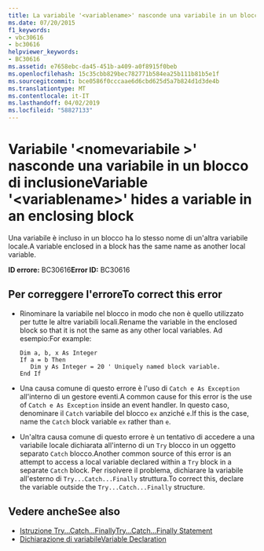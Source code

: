 ```yaml
---
title: La variabile '<variablename>' nasconde una variabile in un blocco di inclusione
ms.date: 07/20/2015
f1_keywords:
- vbc30616
- bc30616
helpviewer_keywords:
- BC30616
ms.assetid: e7658ebc-da45-451b-a409-a0f8915f0beb
ms.openlocfilehash: 15c35cbb829bec782771b584ea25b111b81b5e1f
ms.sourcegitcommit: bce0586f0cccaae6d6cbd625d5a7b824d1d3de4b
ms.translationtype: MT
ms.contentlocale: it-IT
ms.lasthandoff: 04/02/2019
ms.locfileid: "58827133"
---
```

# <a name="variable-variablename-hides-a-variable-in-an-enclosing-block"></a><span data-ttu-id="a3195-102">Variabile '\<nomevariabile >' nasconde una variabile in un blocco di inclusione</span><span class="sxs-lookup"><span data-stu-id="a3195-102">Variable '\<variablename>' hides a variable in an enclosing block</span></span>
<span data-ttu-id="a3195-103">Una variabile è incluso in un blocco ha lo stesso nome di un'altra variabile locale.</span><span class="sxs-lookup"><span data-stu-id="a3195-103">A variable enclosed in a block has the same name as another local variable.</span></span>  
  
 <span data-ttu-id="a3195-104">**ID errore:** BC30616</span><span class="sxs-lookup"><span data-stu-id="a3195-104">**Error ID:** BC30616</span></span>  
  
## <a name="to-correct-this-error"></a><span data-ttu-id="a3195-105">Per correggere l'errore</span><span class="sxs-lookup"><span data-stu-id="a3195-105">To correct this error</span></span>  
  
-   <span data-ttu-id="a3195-106">Rinominare la variabile nel blocco in modo che non è quello utilizzato per tutte le altre variabili locali.</span><span class="sxs-lookup"><span data-stu-id="a3195-106">Rename the variable in the enclosed block so that it is not the same as any other local variables.</span></span> <span data-ttu-id="a3195-107">Ad esempio:</span><span class="sxs-lookup"><span data-stu-id="a3195-107">For example:</span></span>  
  
    ```  
    Dim a, b, x As Integer  
    If a = b Then  
       Dim y As Integer = 20 ' Uniquely named block variable.  
    End If  
    ```  
  
-   <span data-ttu-id="a3195-108">Una causa comune di questo errore è l'uso di `Catch e As Exception` all'interno di un gestore eventi.</span><span class="sxs-lookup"><span data-stu-id="a3195-108">A common cause for this error is the use of `Catch e As Exception` inside an event handler.</span></span> <span data-ttu-id="a3195-109">In questo caso, denominare il `Catch` variabile del blocco `ex` anziché `e`.</span><span class="sxs-lookup"><span data-stu-id="a3195-109">If this is the case, name the `Catch` block variable `ex` rather than `e`.</span></span>  
  
-   <span data-ttu-id="a3195-110">Un'altra causa comune di questo errore è un tentativo di accedere a una variabile locale dichiarata all'interno di un `Try` blocco in un oggetto separato `Catch` blocco.</span><span class="sxs-lookup"><span data-stu-id="a3195-110">Another common source of this error is an attempt to access a local variable declared within a `Try` block in a separate `Catch` block.</span></span> <span data-ttu-id="a3195-111">Per risolvere il problema, dichiarare la variabile all'esterno di `Try...Catch...Finally` struttura.</span><span class="sxs-lookup"><span data-stu-id="a3195-111">To correct this, declare the variable outside the `Try...Catch...Finally` structure.</span></span>  
  
## <a name="see-also"></a><span data-ttu-id="a3195-112">Vedere anche</span><span class="sxs-lookup"><span data-stu-id="a3195-112">See also</span></span>

- [<span data-ttu-id="a3195-113">Istruzione Try...Catch...Finally</span><span class="sxs-lookup"><span data-stu-id="a3195-113">Try...Catch...Finally Statement</span></span>](../../../visual-basic/language-reference/statements/try-catch-finally-statement.md)
- [<span data-ttu-id="a3195-114">Dichiarazione di variabile</span><span class="sxs-lookup"><span data-stu-id="a3195-114">Variable Declaration</span></span>](../../../visual-basic/programming-guide/language-features/variables/variable-declaration.md)
